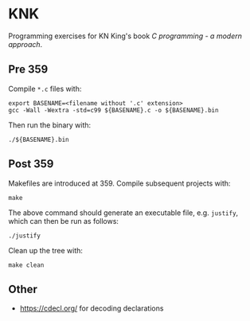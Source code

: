 # KNK

Programming exercises for KN King's book _C programming - a modern approach_.

## Pre 359

Compile `*.c` files with:

```shell
export BASENAME=<filename without '.c' extension>
gcc -Wall -Wextra -std=c99 ${BASENAME}.c -o ${BASENAME}.bin
```

Then run the binary with:

```shell
./${BASENAME}.bin
```

## Post 359

Makefiles are introduced at 359. Compile subsequent projects with:

```shell
make
```
The above command should generate an executable file, e.g. `justify`, which can then be run as follows:

```shell
./justify
```

Clean up the tree with:

```shell
make clean
```

## Other

- https://cdecl.org/ for decoding declarations
